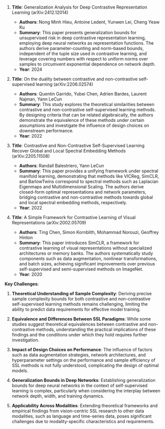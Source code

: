 1. **Title**: Generalization Analysis for Deep Contrastive Representation Learning (arXiv:2412.12014)
   - **Authors**: Nong Minh Hieu, Antoine Ledent, Yunwen Lei, Cheng Yeaw Ku
   - **Summary**: This paper presents generalization bounds for unsupervised risk in deep contrastive representation learning, employing deep neural networks as representation functions. The authors derive parameter-counting and norm-based bounds, independent of the tuple size used in contrastive learning, and leverage covering numbers with respect to uniform norms over samples to circumvent exponential dependence on network depth.
   - **Year**: 2024

2. **Title**: On the duality between contrastive and non-contrastive self-supervised learning (arXiv:2206.02574)
   - **Authors**: Quentin Garrido, Yubei Chen, Adrien Bardes, Laurent Najman, Yann LeCun
   - **Summary**: This study explores the theoretical similarities between contrastive and non-contrastive self-supervised learning methods. By designing criteria that can be related algebraically, the authors demonstrate the equivalence of these methods under certain assumptions and investigate the influence of design choices on downstream performance.
   - **Year**: 2022

3. **Title**: Contrastive and Non-Contrastive Self-Supervised Learning Recover Global and Local Spectral Embedding Methods (arXiv:2205.11508)
   - **Authors**: Randall Balestriero, Yann LeCun
   - **Summary**: This paper provides a unifying framework under spectral manifold learning, demonstrating that methods like VICReg, SimCLR, and BarlowTwins correspond to spectral methods such as Laplacian Eigenmaps and Multidimensional Scaling. The authors derive closed-form optimal representations and network parameters, bridging contrastive and non-contrastive methods towards global and local spectral embedding methods, respectively.
   - **Year**: 2022

4. **Title**: A Simple Framework for Contrastive Learning of Visual Representations (arXiv:2002.05709)
   - **Authors**: Ting Chen, Simon Kornblith, Mohammad Norouzi, Geoffrey Hinton
   - **Summary**: This paper introduces SimCLR, a framework for contrastive learning of visual representations without specialized architectures or memory banks. The authors systematically study components such as data augmentation, nonlinear transformations, and batch sizes, achieving significant improvements over previous self-supervised and semi-supervised methods on ImageNet.
   - **Year**: 2020

**Key Challenges**:

1. **Theoretical Understanding of Sample Complexity**: Deriving precise sample complexity bounds for both contrastive and non-contrastive self-supervised learning methods remains challenging, limiting the ability to predict data requirements for effective model training.

2. **Equivalence and Differences Between SSL Paradigms**: While some studies suggest theoretical equivalences between contrastive and non-contrastive methods, understanding the practical implications of these findings and the conditions under which they hold requires further investigation.

3. **Impact of Design Choices on Performance**: The influence of factors such as data augmentation strategies, network architectures, and hyperparameter settings on the performance and sample efficiency of SSL methods is not fully understood, complicating the design of optimal models.

4. **Generalization Bounds in Deep Networks**: Establishing generalization bounds for deep neural networks in the context of self-supervised learning is complex, particularly when considering the interplay between network depth, width, and training dynamics.

5. **Applicability Across Modalities**: Extending theoretical frameworks and empirical findings from vision-centric SSL research to other data modalities, such as language and time-series data, poses significant challenges due to modality-specific characteristics and requirements. 